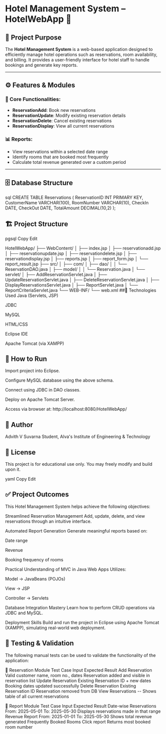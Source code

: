 # Hotel Management System – HotelWebApp 🏨

## 📌 Project Purpose
The **Hotel Management System** is a web-based application designed to efficiently manage hotel operations such as reservations, room availability, and billing. It provides a user-friendly interface for hotel staff to handle bookings and generate key reports.

---

## ⚙️ Features & Modules

### 🔸 Core Functionalities:
- **ReservationAdd**: Book new reservations
- **ReservationUpdate**: Modify existing reservation details
- **ReservationDelete**: Cancel existing reservations
- **ReservationDisplay**: View all current reservations

### 📊 Reports:
- View reservations within a selected date range
- Identify rooms that are booked most frequently
- Calculate total revenue generated over a custom period

---

## 🗄️ Database Structure
sql
CREATE TABLE Reservations (
    ReservationID INT PRIMARY KEY,
    CustomerName VARCHAR(100),
    RoomNumber VARCHAR(10),
    CheckIn DATE,
    CheckOut DATE,
    TotalAmount DECIMAL(10,2)
);

## 🏗️ Project Structure

pgsql
Copy
Edit

HotelWebApp/
├── WebContent/
│   ├── index.jsp
│   ├── reservationadd.jsp
│   ├── reservationupdate.jsp
│   ├── reservationdelete.jsp
│   ├── reservationdisplay.jsp
│   ├── reports.jsp
│   ├── report_form.jsp
│   └── report_result.jsp
├── src/
│   ├── com/
│   ├── dao/
│   │   └── ReservationDAO.java
│   ├── model/
│   │   └── Reservation.java
│   └── servlet/
│       ├── AddReservationServlet.java
│       ├── UpdateReservationServlet.java
│       ├── DeleteReservationServlet.java
│       ├── DisplayReservationsServlet.java
│       ├── ReportServlet.java
│       └── ReportCriteriaServlet.java
└── WEB-INF/
    └── web.xml
##🔧 Technologies Used
Java (Servlets, JSP)

JDBC

MySQL

HTML/CSS

Eclipse IDE

Apache Tomcat (via XAMPP)

## 🚀 How to Run
Import project into Eclipse.

Configure MySQL database using the above schema.

Connect using JDBC in DAO classes.

Deploy on Apache Tomcat Server.

Access via browser at: http://localhost:8080/HotelWebApp/

## 👤 Author
Advith V Suvarna
Student, Alva's Institute of Engineering & Technology

## 📜 License
This project is for educational use only.
You may freely modify and build upon it.

yaml
Copy
Edit

## ✅ Project Outcomes
This Hotel Management System helps achieve the following objectives:

Streamlined Reservation Management
Add, update, delete, and view reservations through an intuitive interface.

Automated Report Generation
Generate meaningful reports based on:

Date range

Revenue

Booking frequency of rooms

Practical Understanding of MVC in Java Web Apps
Utilizes:

Model → JavaBeans (POJOs)

View → JSP

Controller → Servlets

Database Integration Mastery
Learn how to perform CRUD operations via JDBC and MySQL.

Deployment Skills
Build and run the project in Eclipse using Apache Tomcat (XAMPP), simulating real-world web deployment.

## 🧪 Testing & Validation
The following manual tests can be used to validate the functionality of the application:

🔹 Reservation Module
Test Case	Input	Expected Result
Add Reservation	Valid customer name, room no., dates	Reservation added and visible in reservation list
Update Reservation	Existing Reservation ID + new dates	Booking dates updated successfully
Delete Reservation	Existing Reservation ID	Reservation removed from DB
View Reservations	--	Shows table of all current reservations

🔹 Report Module
Test Case	Input	Expected Result
Date-wise Reservations	From: 2025-05-01 To: 2025-05-30	Displays reservations made in that range
Revenue Report	From: 2025-01-01 To: 2025-05-30	Shows total revenue generated
Frequently Booked Rooms	Click report	Returns most booked room number
